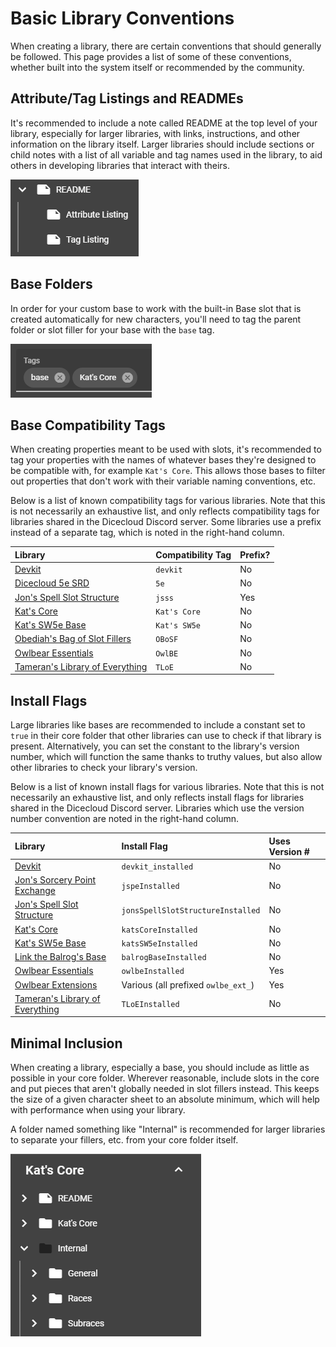 # Basic Library Conventions

When creating a library, there are certain conventions that should generally be followed. This page provides a list of some of these conventions, whether built into the system itself or recommended by the community.

## Attribute/Tag Listings and READMEs

It's recommended to include a note called README at the top level of your library, especially for larger libraries, with links, instructions, and other information on the library itself. Larger libraries should include sections or child notes with a list of all variable and tag names used in the library, to aid others in developing libraries that interact with theirs.

![An example README with attached attribute and tag lists.](../.gitbook/assets/image%20%2820%29.png)

## Base Folders

In order for your custom base to work with the built-in Base slot that is created automatically for new characters, you'll need to tag the parent folder or slot filler for your base with the `base` tag.

![The tags field for the Kat&apos;s Core parent folder.](../.gitbook/assets/image%20%2823%29.png)

## Base Compatibility Tags

When creating properties meant to be used with slots, it's recommended to tag your properties with the names of whatever bases they're designed to be compatible with, for example `Kat's Core`. This allows those bases to filter out properties that don't work with their variable naming conventions, etc.

Below is a list of known compatibility tags for various libraries. Note that this is not necessarily an exhaustive list, and only reflects compatibility tags for libraries shared in the Dicecloud Discord server. Some libraries use a prefix instead of a separate tag, which is noted in the right-hand column.

| Library | Compatibility Tag | Prefix? |
| :--- | :--- | :--- |
| [Devkit](https://beta.dicecloud.com/library/zE7NkWeJ6zvFYTiie) | `devkit` | No |
| [Dicecloud 5e SRD](https://beta.dicecloud.com/library/qkv8aptJH2fCXARcJ) | `5e` | No |
| [Jon's Spell Slot Structure](https://beta.dicecloud.com/library/2wuq3G9FM9bJ4sdsu) | `jsss` | Yes |
| [Kat's Core](https://beta.dicecloud.com/library/dGb2n9TEheo3PnAZa) | `Kat's Core` | No |
| [Kat's SW5e Base](https://beta.dicecloud.com/library/p8kemKHcXQQuDwmxE) | `Kat's SW5e` | No |
| [Obediah's Bag of Slot Fillers](https://beta.dicecloud.com/library/8weFtT657czESN8bc) | `OBoSF` | No |
| [Owlbear Essentials](https://beta.dicecloud.com/library/cBiPuuN2wbrBp2tbg) | `OwlBE` | No |
| [Tameran's Library of Everything](https://beta.dicecloud.com/library/hYPp44b6DvkgZkL2o) | `TLoE` | No |

## Install Flags

Large libraries like bases are recommended to include a constant set to `true` in their core folder that other libraries can use to check if that library is present. Alternatively, you can set the constant to the library's version number, which will function the same thanks to truthy values, but also allow other libraries to check your library's version.

Below is a list of known install flags for various libraries. Note that this is not necessarily an exhaustive list, and only reflects install flags for libraries shared in the Dicecloud Discord server. Libraries which use the version number convention are noted in the right-hand column.

| Library | Install Flag | Uses Version \# |
| :--- | :--- | :--- |
| [Devkit](https://beta.dicecloud.com/library/zE7NkWeJ6zvFYTiie) | `devkit_installed` | No |
| [Jon's Sorcery Point Exchange](https://beta.dicecloud.com/library/pnWpT9E76DejeCLxc) | `jspeInstalled` | No |
| [Jon's Spell Slot Structure](https://beta.dicecloud.com/library/2wuq3G9FM9bJ4sdsu) | `jonsSpellSlotStructureInstalled` | No |
| [Kat's Core](https://beta.dicecloud.com/library/dGb2n9TEheo3PnAZa) | `katsCoreInstalled` | No |
| [Kat's SW5e Base](https://beta.dicecloud.com/library/p8kemKHcXQQuDwmxE) | `katsSW5eInstalled` | No |
| [Link the Balrog's Base](https://beta.dicecloud.com/library/NMgBJwmFKjkxvM8HW) | `balrogBaseInstalled` | No |
| [Owlbear Essentials](https://beta.dicecloud.com/library/cBiPuuN2wbrBp2tbg) | `owlbeInstalled` | Yes |
| [Owlbear Extensions](https://beta.dicecloud.com/library/mZjyNMxYNNaHRgpA2) | Various \(all prefixed `owlbe_ext_`\) | Yes |
| [Tameran's Library of Everything](https://beta.dicecloud.com/library/hYPp44b6DvkgZkL2o) | `TLoEInstalled` | No |

## Minimal Inclusion

When creating a library, especially a base, you should include as little as possible in your core folder. Wherever reasonable, include slots in the core and put pieces that aren't globally needed in slot fillers instead. This keeps the size of a given character sheet to an absolute minimum, which will help with performance when using your library.

A folder named something like "Internal" is recommended for larger libraries to separate your fillers, etc. from your core folder itself.

![An example Internal folder from Kat&apos;s Core, with subfolders for different types of fillers.](../.gitbook/assets/image%20%2824%29.png)

